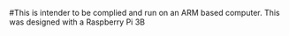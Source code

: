 #This is intender to be complied and run on an ARM based computer. This was designed with a Raspberry Pi 3B
